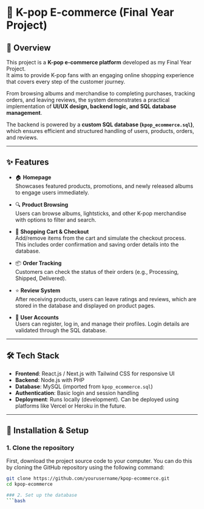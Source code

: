 # 🛒 K-pop E-commerce (Final Year Project)  

## 📌 Overview  
This project is a **K-pop e-commerce platform** developed as my Final Year Project.  
It aims to provide K-pop fans with an engaging online shopping experience that covers every step of the customer journey.  

From browsing albums and merchandise to completing purchases, tracking orders, and leaving reviews, the system demonstrates a practical implementation of **UI/UX design, backend logic, and SQL database management**.  

The backend is powered by a **custom SQL database (`kpop_ecommerce.sql`)**, which ensures efficient and structured handling of users, products, orders, and reviews.  

---

## ✨ Features  

- 🏠 **Homepage**  
  Showcases featured products, promotions, and newly released albums to engage users immediately.  

- 🔍 **Product Browsing**  
  Users can browse albums, lightsticks, and other K-pop merchandise with options to filter and search.  

- 🛒 **Shopping Cart & Checkout**  
  Add/remove items from the cart and simulate the checkout process. This includes order confirmation and saving order details into the database.  

- 📦 **Order Tracking**  
  Customers can check the status of their orders (e.g., Processing, Shipped, Delivered).  

- ⭐ **Review System**  
  After receiving products, users can leave ratings and reviews, which are stored in the database and displayed on product pages.  

- 👤 **User Accounts**  
  Users can register, log in, and manage their profiles. Login details are validated through the SQL database.  

---

## 🛠️ Tech Stack  

- **Frontend**: React.js / Next.js with Tailwind CSS for responsive UI  
- **Backend**: Node.js with PHP
- **Database**: MySQL (imported from `kpop_ecommerce.sql`)  
- **Authentication**: Basic login and session handling  
- **Deployment**: Runs locally (development). Can be deployed using platforms like Vercel or Heroku in the future.  

---

## 🚀 Installation & Setup  

### 1. Clone the repository  
First, download the project source code to your computer. You can do this by cloning the GitHub repository using the following command:  
```bash
git clone https://github.com/yourusername/kpop-ecommerce.git
cd kpop-ecommerce

### 2. Set up the database
```bash


